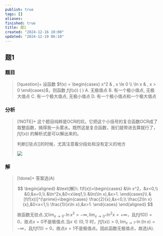```yaml
---
publish: true
tags: []
aliases: 
finished: true
title: 题1
created: "2024-12-16 10:00"
updated: "2024-12-19 06:10"
---
```

## 题1
### 题目
> [!question]+
> 设函数 $f(x) = \begin{cases} x^2 & , x \le 0 \\ \ln x & , x > 0 \end{cases}$，则函数 $f(f(x))$ ( )
> A. 无极值点
> B. 有一个极小值点, 无极大值点
> C. 有一个极大值点, 无极小值点
> D. 有一个极小值点和一个极大值点
### 分析
> [!NOTE]+
> 这个题目纯粹是OCR的坑，它把这个小括号的复合函数OCR成了取整函数，搞得我一头雾水。既然这是复合函数，我们就带进去算就行了，$f(f(x))$ 的解析式是可以解出来的。
> 
> 判断[[驻点]]的时候，尤其注意看分段处和没有定义的地方
> 
> ![](https://img.hwenyi.tech/202412191411963.webp)
### 解
> [!done]+
> 答案选(A)
> 
> $$
> \begin{aligned}
> &\text{解}\: f(f(x))=\begin{cases}
> &\ln x^2，&x<0,\\
> &0,&x=0,\\
> &\ln^2x,&0<x\leq1,\\
> &\ln(\ln x),&x>1.
> \end{cases}\\
> &[f(f(x))]^{\prime}=\begin{cases}
> \frac{2}{x},&x<0,\\
> \frac{2\ln x}{x},&0<x<1,\\
> \frac{1}{x\ln x},&x>1.
> \end{cases}
> \end{aligned}
> $$
> 
> 故函数无驻点.又$\lim_{x\to0^{-}}\ln x^2=-\infty,\lim_{x\to0^{+}}\ln^{2}x=+\infty$，且$f(f(0))=0$，故点$x=0$不是极值点.当$x\in(0,1)$ 时，$f(f(x))>0,\lim_{x\to1^{+}}\ln(\ln x)=-\infty$，且$f(f(1))=0$，故点$x=1$不是极值点。因此函数无极值点，故选(A).